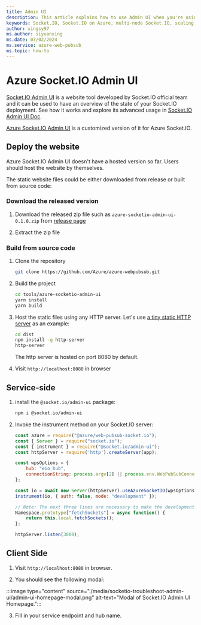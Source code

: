 ```yaml
---
title: Admin UI
description: This article explains how to use Admin UI when you're using Web PubSub for Socket.IO.
keywords: Socket.IO, Socket.IO on Azure, multi-node Socket.IO, scaling Socket.IO, Socket.IO logging, Socket.IO debugging, socketio, azure socketio
author: xingsy97
ms.author: siyuanxing
ms.date: 07/02/2024
ms.service: azure-web-pubsub
ms.topic: how-to
---
```

# Azure Socket.IO Admin UI

[Socket.IO Admin UI](https://socket.io/docs/v4/admin-ui/) is a website tool developed by Socket.IO official team and it can be used to have an overview of the state of your Socket.IO deployment. See how it works and explore its advanced usage in [Socket.IO Admin UI Doc](https://socket.io/docs/v4/admin-ui/).

[Azure Socket.IO Admin UI](https://github.com/Azure/azure-webpubsub/tree/main/tools/azure-socketio-admin-ui) is a customized version of it for Azure Socket.IO. 

## Deploy the website
Azure Socket.IO Admin UI doesn't have a hosted version so far. Users should host the website by themselves. 

The static website files could be either downloaded from release or built from source code:

### Download the released version
1. Download the released zip file such as `azure-socketio-admin-ui-0.1.0.zip` from [release page](https://github.com/Azure/azure-webpubsub/releases)

2. Extract the zip file

### Build from source code
1. Clone the repository 
    ```bash
    git clone https://github.com/Azure/azure-webpubsub.git
    ```

2. Build the project 
    ```bash
    cd tools/azure-socketio-admin-ui
    yarn install
    yarn build
    ```

3. Host the static files using any HTTP server. Let's use [a tiny static HTTP server](https://www.npmjs.com/package/http-server) as an example:
    ```bash
    cd dist
    npm install -g http-server
    http-server
    ```

    The http server is hosted on port 8080 by default.

4. Visit `http://localhost:8080` in browser

## Service-side
1. install the `@socket.io/admin-ui` package:

    ```bash
    npm i @socket.io/admin-ui
    ```

2. Invoke the instrument method on your Socket.IO server:

    ```javascript
    const azure = require("@azure/web-pubsub-socket.io");
    const { Server } = require("socket.io");
    const { instrument } = require("@socket.io/admin-ui");
    const httpServer = require('http').createServer(app);

    const wpsOptions = {
        hub: "eio_hub",
        connectionString: process.argv[2] || process.env.WebPubSubConnectionString
    };

    const io = await new Server(httpServer).useAzureSocketIO(wpsOptions);
    instrument(io, { auth: false, mode: "development" });

    // Note: The next three lines are necessary to make the development mode work
    Namespace.prototype["fetchSockets"] = async function() { 
        return this.local.fetchSockets(); 
    };

    httpServer.listen(3000);
    ```

## Client Side
1. Visit `http://localhost:8080` in browser.

2. You should see the following modal:

:::image type="content" source="./media/socketio-troubleshoot-admin-ui/admin-ui-homepage-modal.png" alt-text="Modal of Socket.IO Admin UI Homepage.":::

3. Fill in your service endpoint and hub name.